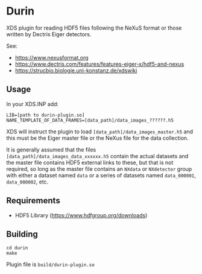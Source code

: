 Durin
=====

XDS plugin for reading HDF5 files following the NeXuS format or those written by Dectris Eiger detectors.

See:
* https://www.nexusformat.org
* https://www.dectris.com/features/features-eiger-x/hdf5-and-nexus
* https://strucbio.biologie.uni-konstanz.de/xdswiki


## Usage
In your XDS.INP add:
```
LIB=[path to durin-plugin.so]
NAME_TEMPLATE_OF_DATA_FRAMES=[data_path]/data_images_??????.h5
```
XDS will instruct the plugin to load `[data_path]/data_images_master.h5` and this must be the
Eiger master file or the NeXus file for the data collection.

It is generally assumed that the files `[data_path]/data_images_data_xxxxxx.h5` contain the actual
datasets and the master file contains HDF5 external links to these, but that is not required, so long as
the master file contains an `NXdata` or `NXdetector` group with either a dataset named `data` or a
series of datasets named `data_000001`, `data_000002`, etc.


## Requirements
* HDF5 Library (https://www.hdfgroup.org/downloads)


## Building
```
cd durin
make
```
Plugin file is `build/durin-plugin.so`
